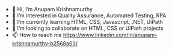 - 👋 Hi, I’m Anupam Krishnamurthy
- 👀 I’m interested in Quality Assurance, Automated Testing, RPA
- 🌱 I’m currently learning HTML, CSS, Javascript, .NET, UiPath
- 💞️ I’m looking to collaborate on HTML, CSS or UiPath projects
- 📫 How to reach me https://www.linkedin.com/in/anupam-krishnamurthy-b2568a63/

